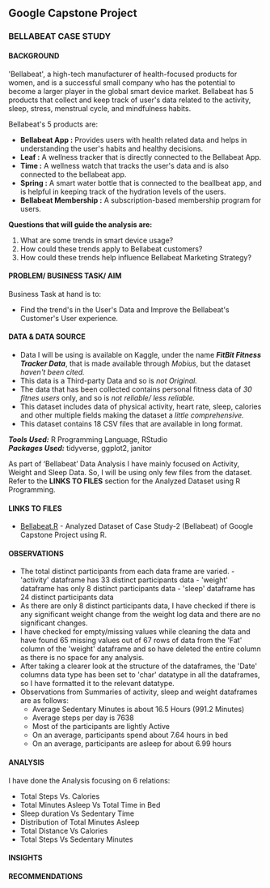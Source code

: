 ## Google Capstone Project
### BELLABEAT CASE STUDY
#### BACKGROUND
'Bellabeat', a high-tech manufacturer of health-focused products for women, and is a successful small company who has the potential to become a larger player in the global smart device market.
Bellabeat has 5 products that collect and keep track of user's data related to the activity, sleep, stress, menstrual cycle, and mindfulness habits.

Bellabeat's 5 products are:<br>
- **Bellabeat App :** Provides users with health related data and helps in understanding the user's habits and healthy decisions.<br>
- **Leaf :** A wellness tracker that is directly connected to the Bellabeat App.<br>
- **Time :** A wellness watch that tracks the user's data and is also connected to the bellabeat app.<br>
- **Spring :** A smart water bottle that is connected to the beallbeat app, and is helpful in keeping track of the hydration levels of the users.<br>
- **Bellabeat Membership :** A subscription-based membership program for users.<br>

**Questions that will guide the analysis are:** <br>
1. What are some trends in smart device usage?
2. How could these trends apply to Bellabeat customers?
3. How could these trends help influence Bellabeat Marketing Strategy?

#### PROBLEM/ BUSINESS TASK/ AIM
Business Task at hand is to:
- Find the trend's in the User's Data and Improve the Bellabeat's Customer's User experience.

#### DATA & DATA SOURCE
- Data I will be using is available on Kaggle, under the name _**FitBit Fitness Tracker Data**_, that is made available through _*Mobius*_, but the dataset _*haven't been cited.*_
- This data is a Third-party Data and so is _*not Original.*_
- The data that has been collected contains personal fitness data of _*30 fitnes users*_ only, and so is _*not reliable/ less reliable.*_
- This dataset includes data of physical activity, heart rate, sleep, calories and other multiple fields making the dataset a _*little comprehensive.*_
- This dataset contains 18 CSV files that are available in long format.

_**Tools Used:**_ R Programming Language, RStudio<br>
_**Packages Used:**_ tidyverse, ggplot2, janitor

As part of ‘Bellabeat’ Data Analysis I have mainly focused on Activity, Weight and Sleep Data. So, I will be using only few files from the dataset.
Refer to the **LINKS TO FILES** section for the Analyzed Dataset using R Programming.

#### LINKS TO FILES
- [Bellabeat.R](https://github.com/MagantiNeeharika/GoogleCapstoneProject/blob/main/Bellabeat.R) - Analyzed Dataset of Case Study-2 (Bellabeat) of Google Capstone Project using R.

#### OBSERVATIONS
- The total distinct participants from each data frame are varied.
            - 'activity' dataframe has 33 distinct participants data
            - 'weight' dataframe has only 8 distinct participants data
            - 'sleep' dataframe has 24 distinct participants data
- As there are only 8 distinct participants data, I have checked if there is any significant weight change from the weight log data and there are no significant changes.
- I have checked for empty/missing values while cleaning the data and have found 65 missing values out of 67 rows of data from the 'Fat' column of the 'weight' dataframe and so have deleted the entire column as there is no space for any analysis.
- After taking a clearer look at the structure of the dataframes, the 'Date' columns data type has been set to 'char' datatype in all the dataframes, so I have formatted it to the relevant datatype.
- Observations from Summaries of activity, sleep and weight dataframes are as follows:
  - Average Sedentary Minutes is about 16.5 Hours (991.2 Minutes)
  - Average steps per day is 7638
  - Most of the participants are lightly Active
  - On an average, participants spend about 7.64 hours in bed
  - On an average, participants are asleep for about 6.99 hours  

#### ANALYSIS
I have done the Analysis focusing on 6 relations:
- Total Steps Vs. Calories
- Total Minutes Asleep Vs Total Time in Bed
- Sleep duration Vs Sedentary Time
- Distribution of Total Minutes Asleep
- Total Distance Vs Calories
- Total Steps Vs Sedentary Minutes


#### INSIGHTS

#### RECOMMENDATIONS
